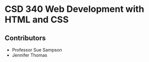 # CSD 340 Web Development with HTML and CSS
## Contributors

* Professor Sue Sampson
* Jennifer Thomas
